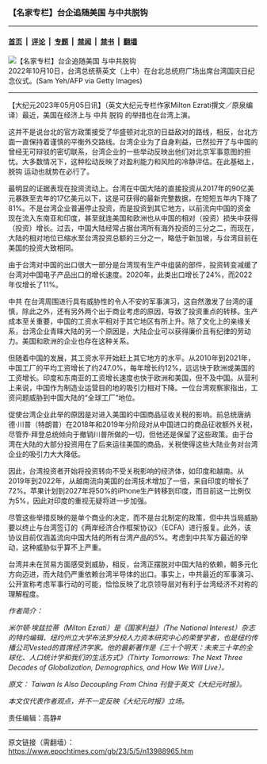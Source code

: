 ### 【名家专栏】台企追随美国 与中共脱钩

---

#### [首页](../../../..?n13988965) &nbsp;|&nbsp; [评论](../../../../../epoch-comment?n13988965) &nbsp;|&nbsp; [专题](../../../../../epoch-special?n13988965) &nbsp;|&nbsp; [禁闻](../../../../../epoch-news?n13988965) &nbsp;|&nbsp; [禁书](../../../../../books?n13988965) &nbsp;|&nbsp; [翻墙](https://github.com/gfw-breaker/nogfw/blob/master/README.md?n13988965)


<div><img alt="【名家专栏】台企追随美国 与中共脱钩" class="attachment-djy_600_400 size-djy_600_400 wp-post-image" src="https://i.epochtimes.com/assets/uploads/2023/05/id13988969-GettyImages-1243859437-1200x798-600x400.jpg"/>
<div class="caption">
 2022年10月10日，台湾总统蔡英文（上中）在台北总统府广场出席台湾国庆日纪念仪式。(Sam Yeh/AFP via Getty Images)
</div></div><hr/><div class="post_content" id="artbody" itemprop="articleBody">
 <!-- article content begin -->
 <p>
  【大纪元2023年05月05日讯】（英文大纪元专栏作家Milton Ezrati撰文／原泉编译）最近，美国在经济上与
  <ok href="https://www.epochtimes.com/gb/tag/%E4%B8%AD%E5%85%B1.html">
   中共
  </ok>
  <ok href="https://www.epochtimes.com/gb/tag/%E8%84%B1%E9%92%A9.html">
   脱钩
  </ok>
  的举措也在台湾上演。
 </p>
 <p>
  这并不是说台北的官方政策接受了华盛顿对北京的日益敌对的路线，相反，台北方面一直保持着谨慎的平衡外交路线。台湾企业为了自身利益，已然拉开了与中国的曾经无可辩驳的密切联系，台湾企业的一些举动反映出他们对北京军事意图的担忧。大多数情况下，这种松动反映了对盈利能力和风险的冷静评估。在此基础上，
  <ok href="https://www.epochtimes.com/gb/tag/%E8%84%B1%E9%92%A9.html">
   脱钩
  </ok>
  运动也就势在必行了。
 </p>
 <p>
  最明显的证据表现在投资流动上。台湾在中国大陆的直接投资从2017年的90亿美元暴跌至去年的17亿美元以下，这是可获得的最新完整数据，在短短五年内下降了81%。不是台湾企业普遍停止投资，而是投资到其它地方，以前流向中国的资金现在流入东南亚和印度，甚至就连美国和欧洲也从中国的相对（投资）损失中获得（投资）增长。过去，中国大陆经常占据台湾所有海外投资的三分之二，而现在，大陆的相对地位已缩水至台湾投资总额的三分之一，略低于新加坡，与台湾目前在美国的投资大致相同。
 </p>
 <p>
  由于台湾对中国的出口很大一部分是台湾现有生产中组装的部件，投资转变减缓了台湾对中国电子产品出口的增长速度。2020年，此类出口增长了24%，而2022年仅增长了11%。
 </p>
 <p>
  <ok href="https://www.epochtimes.com/gb/tag/%E4%B8%AD%E5%85%B1.html">
   中共
  </ok>
  在台湾周围进行具有威胁性的令人不安的军事演习，这自然激发了台湾的谨慎，除此之外，还有另外两个出于商业考虑的原因，导致了投资重点的转移。生产成本至关重要，中国的工资水平相对于其它地区有所上升。除了文化上的亲缘关系，台湾企业青睐大陆的另一个原因是，大陆企业可以获得廉价且有纪律的劳动力。美国和欧洲的企业也存在这种关系。
 </p>
 <p>
  但随着中国的发展，其工资水平开始赶上其它地方的水平。从2010年到2021年，中国工厂的平均工资增长了约247.0%，每年增长约12%，远远快于欧洲或美国的工资增长。印度和东南亚的工资增长速度也快于欧洲和美国，但不及中国。从营利上来说，中国作为制造业运营目的地的吸引力相对下降。一位台湾观察家指出，工资问题威胁到中国大陆的“全球工厂”地位。
 </p>
 <p>
  促使台湾企业此举的原因是对进入美国的中国商品征收关税的影响。前总统唐纳德‧川普（特朗普）在2018年和2019年分阶段对从中国进口的商品征收额外关税，尽管乔‧拜登总统倾向于撤销川普所做的一切，但他还是保留了这些政策。由于台湾在大陆的大部分投资用在了后来运往美国的商品，关税使得这些大陆业务对台湾企业的吸引力大大降低。
 </p>
 <p>
  因此，台湾投资者开始将投资转向不受关税影响的经济体，如印度和越南。从2019年到2022年，从越南流向美国的台湾技术增加了一倍，来自印度的增长了72%。苹果计划到2027年将50%的iPhone生产转移到印度，而目前这一比例仅为5%，因此对印度的重视无疑将进一步加强。
 </p>
 <p>
  尽管这些举措反映的是单个商业的决定，而不是台北制定的政策，但中共当局威胁要以终止与台湾签订的《两岸经济合作框架协议》（ECFA）进行报复。此外，该协议目前仅涵盖流向中国大陆的所有台湾产品的5%。考虑到中共军方最近的举动，这种威胁似乎算不上严重。
 </p>
 <p>
  台湾并未在贸易方面感受到威胁，相反，台湾正摆脱对中国大陆的依赖，朝多元化方向迈进，而大陆仍严重依赖台湾半导体的出口。事实上，中共最近的军事演习、公开宣称考虑军事行动的可能，恰恰反映了北京领导层对有利于台湾经济不对称的理解程度。
 </p>
 <p>
  <em>
   作者简介：
  </em>
 </p>
 <p>
  <em>
   米尔顿‧埃兹拉蒂（Milton Ezrati）是《国家利益》（The National Interest）杂志的特约编辑、纽约州立大学布法罗分校人力资本研究中心的荣誉学者，也是纽约传播公司Vested的首席经济学家。他的最新著作是《三十个明天：未来三十年的全球化、人口统计学和我们的生活方式》（Thirty Tomorrows: The Next Three Decades of Globalization, Demographics, and How We Will Live）。
  </em>
 </p>
 <p>
  <em>
   原文：
   <ok href="https://www.theepochtimes.com/taiwan-is-also-decoupling-from-china_5218923.html">
    Taiwan Is Also Decoupling From China
   </ok>
   刊登于英文《大纪元时报》。
  </em>
 </p>
 <p>
  <em>
   本文仅代表作者观点，并不一定反映《大纪元时报》立场。
  </em>
 </p>
 <p>
  责任编辑：高静#
 </p>
 <!-- article content end -->
 <div id="below_article_ad">
 </div>
</div>


---

原文链接（需翻墙）：https://www.epochtimes.com/gb/23/5/5/n13988965.htm